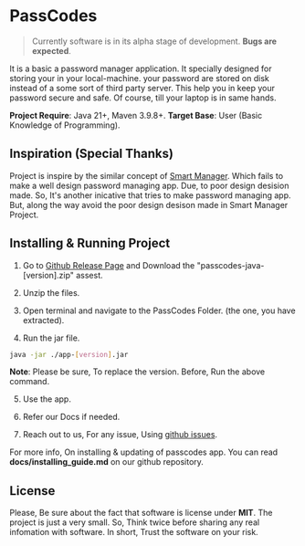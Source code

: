 # PassCodes

> Currently software is in its alpha stage of development. **Bugs are expected**.

It is a basic a password manager application. It specially designed for storing your in your local-machine.
your password are stored on disk instead of a some sort of third party server. This help you in keep your password secure and safe.
Of course, till your laptop is in same hands.

**Project Require**: Java 21+, Maven 3.9.8+.
**Target Base**: User (Basic Knowledge of Programming).

## Inspiration (Special Thanks)

Project is inspire by the similar concept of [Smart Manager](https://github.com/JeelDobariya38/Smart-Manager). 
Which fails to make a well design password managing app.
Due, to poor design desision made. So, It's another inicative that tries to make password managing app. 
But, along the way avoid the poor design desison made in Smart Manager Project.

## Installing & Running Project

1. Go to [Github Release Page](https://github.com/JeelDobariya38/PassCodes/releases) and Download the "passcodes-java-[version].zip" assest.

2. Unzip the files.

3. Open terminal and navigate to the PassCodes Folder. (the one, you have extracted).

4. Run the jar file.

```bash
java -jar ./app-[version].jar
```

**Note**: Please be sure, To replace the version. Before, Run the above command.

5. Use the app.

6. Refer our Docs if needed.

7. Reach out to us, For any issue, Using [github issues](https://github.com/JeelDobariya38/PassCodes/issues).

For more info, On installing & updating of passcodes app. You can read **docs/installing_guide.md** on our github repository.

## License

Please, Be sure about the fact that software is license under **MIT**. The project is just a very small.
So, Think twice before sharing any real infomation with software. In short, Trust the software on your risk.
